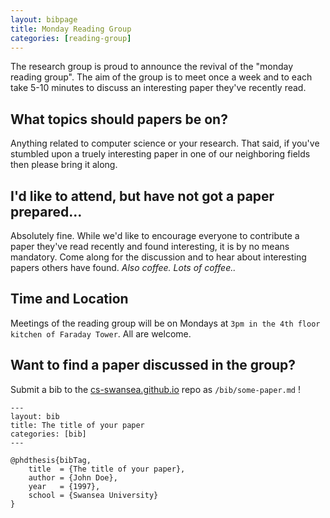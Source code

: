 ```yaml
---
layout: bibpage
title: Monday Reading Group
categories: [reading-group]
---
```


The research group is proud to announce the revival of the "monday reading group". The aim of the group is to meet once a week and to each take 5-10 minutes to discuss an interesting paper they've recently read. 

## What topics should papers be on?

Anything related to computer science or your research. That said, if you've stumbled upon a truely interesting paper in one of our neighboring fields then please bring it along. 

## I'd like to attend, but have not got a paper prepared...

Absolutely fine. While we'd like to encourage everyone to contribute a paper they've read recently and found interesting, it is by no means mandatory. Come along for the discussion and to hear about interesting papers others have found. *Also coffee. Lots of coffee..*

## Time and Location

Meetings of the reading group will be on Mondays at `3pm in the 4th floor kitchen of Faraday Tower`. All are welcome.

## Want to find a paper discussed in the group? 

Submit a bib to the [cs-swansea.github.io](https://github.com/CS-Swansea/cs-swansea.github.io) repo as `/bib/some-paper.md` !

	---
	layout: bib
	title: The title of your paper
	categories: [bib]
	---

	@phdthesis{bibTag,
		title  = {The title of your paper},
		author = {John Doe},
		year   = {1997},
		school = {Swansea University}
	}
